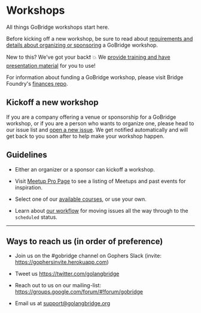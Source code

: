 # Workshops

All things GoBridge workshops start here.

Before kicking off a new workshop, be sure to read about [requirements and details about organizing or sponsoring](https://github.com/gobridge/organizing) a GoBridge workshop.

New to this? We've got your back:exclamation: :boom: We [provide training and have presentation material](https://github.com/gobridge/workshop-material) for you to use!

For information about funding a GoBridge workshop, please visit Bridge Foundry's [finances repo](https://github.com/bridgefoundry/finances).

## Kickoff a new workshop
If you are a company offering a venue or sponsorship for a GoBridge workshop, or if you are a person who wants to organize one, please head to our issue list and [open a new issue](https://github.com/gobridge/workshops/issues). We get notified automatically and will get back to you soon after to help make your workshop happen.

## Guidelines

- Either an organizer or a sponsor can kickoff a workshop.

- Visit [Meetup Pro Page](https://www.meetup.com/pro/go) to see a listing of Meetups and past events for inspiration.

- Select one of our [available courses](available_courses.md), or use your own.

- Learn about [our workflow](issue_workflow.md) for moving issues all the way through to the `scheduled` status.

---
## Ways to reach us (in order of preference)
- Join us on the #gobridge channel on Gophers Slack (invite: https://gophersinvite.herokuapp.com)

- Tweet us https://twitter.com/golangbridge

- Reach out to us on our mailing-list: https://groups.google.com/forum/#!forum/gobridge

- Email us at support@golangbridge.org
